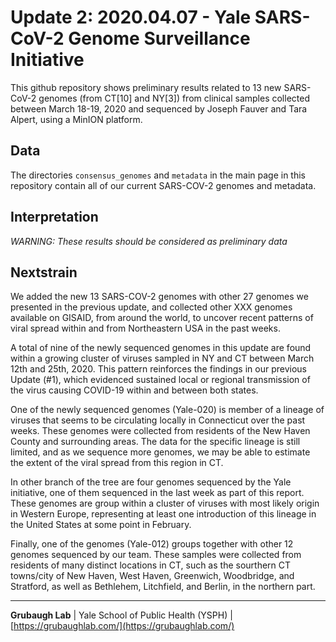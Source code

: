 # Update 2: 2020.04.07 - Yale SARS-CoV-2 Genome Surveillance Initiative
This github repository shows preliminary results related to 13 new SARS-CoV-2 genomes (from CT[10] and NY[3]) from clinical samples collected between March 18-19, 2020 and sequenced by Joseph Fauver and Tara Alpert, using a MinION platform.

## Data
The directories `consensus_genomes` and `metadata` in the main page in this repository contain all of our current SARS-COV-2 genomes and metadata.

## Interpretation

*WARNING: These results should be considered as preliminary data*

## Nextstrain
We added the new 13 SARS-COV-2 genomes with other 27 genomes we presented in the previous update, and collected other XXX genomes available on GISAID, from around the world, to uncover recent patterns of viral spread within and from Northeastern USA in the past weeks.

A total of nine of the newly sequenced genomes in this update are found within a growing cluster of viruses sampled in NY and CT between March 12th and 25th, 2020. This pattern reinforces the findings in our previous Update (#1), which evidenced sustained local or regional transmission of the virus causing COVID-19 within and between both states.

One of the newly sequenced genomes (Yale-020) is member of a lineage of viruses that seems to be circulating locally in Connecticut over the past weeks. These genomes were collected from residents of the New Haven County and surrounding areas. The data for the specific lineage is still limited, and as we sequence more genomes, we may be able to estimate the extent of the viral spread from this region in CT.

In other branch of the tree are four genomes sequenced by the Yale initiative, one of them sequenced in the last week as part of this report. These genomes are group within a cluster of viruses with most likely origin in Western Europe, representing at least one introduction of this lineage in the United States at some point in February.

Finally, one of the genomes (Yale-012) groups together with other 12 genomes sequenced by our team. These samples were collected from residents of many distinct locations in CT, such as the sourthern CT towns/city of New Haven, West Haven, Greenwich, Woodbridge, and Stratford, as well as Bethlehem, Litchfield, and Berlin, in the northern part.


---

**Grubaugh Lab** | Yale School of Public Health (YSPH) | [https://grubaughlab.com/](https://grubaughlab.com/)
